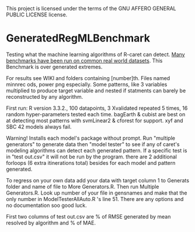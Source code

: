 This project is licensed under the terms of the GNU AFFERO GENERAL PUBLIC LICENSE license.
# GeneratedRegMLBenchmark
Testing what the machine learning algorithms of R-caret can detect. 
[Many benchmarks have been run on common real world datasets](https://datascience.stackexchange.com/a/18380). This Benchmark is over generated extremes.

For results see WIKI and folders containing [number]th. Files named minnrec ods, power png especially. 
Some patterns, like 3 variables multiplied to produce target variable and nested if statments can barely be reconstructed by any algorithm.

First run: R version 3.3.2., 100 datapoints, 3 Xvalidated repeated 5 times, 16 random hyper-parameters tested each time. 
 bagEarth & cubist are best on at detecting most patterns with svmLinear2 & cforest for support.  xyf and SBC
42 models always fail. 

Warning! Installs each model's package without prompt.
Run "multiple generators" to generate data then "model tester" to see if any of caret's modeling algorithms can detect each generated pattern.
If a specific test is in "test out.csv" it will not be run by the program. 
there are 2 additional forloops (6 extra itinerations total) besides for each model and pattern generated.

To regress on your own data add your data with target column 1 to Generats folder and name of file to More Generators.R. Then run Multiple Generators.R. Look up number of your file in gensnames and make that the only number in ModelTesterAllAuto.R 's line 51. There are any options and no documentation soo good luck. 

First two columns of test out.csv are % of RMSE generated by mean resolved by algorithm and % of MAE.
